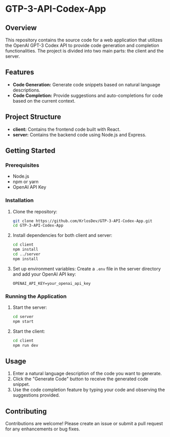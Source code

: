 # GTP-3-API-Codex-App

## Overview

This repository contains the source code for a web application that utilizes the OpenAI GPT-3 Codex API to provide code generation and completion functionalities. The project is divided into two main parts: the client and the server.

## Features

- **Code Generation:** Generate code snippets based on natural language descriptions.
- **Code Completion:** Provide suggestions and auto-completions for code based on the current context.

## Project Structure

- **client:** Contains the frontend code built with React.
- **server:** Contains the backend code using Node.js and Express.

## Getting Started

### Prerequisites

- Node.js
- npm or yarn
- OpenAI API Key

### Installation

1. Clone the repository:
    ```bash
    git clone https://github.com/KrlosDev/GTP-3-API-Codex-App.git
    cd GTP-3-API-Codex-App
    ```

2. Install dependencies for both client and server:
    ```bash
    cd client
    npm install
    cd ../server
    npm install
    ```

3. Set up environment variables:
    Create a `.env` file in the server directory and add your OpenAI API key:
    ```env
    OPENAI_API_KEY=your_openai_api_key
    ```

### Running the Application

1. Start the server:
    ```bash
    cd server
    npm start
    ```

2. Start the client:
    ```bash
    cd client
    npm run dev
    ```

## Usage

1. Enter a natural language description of the code you want to generate.
2. Click the "Generate Code" button to receive the generated code snippet.
3. Use the code completion feature by typing your code and observing the suggestions provided.

## Contributing

Contributions are welcome! Please create an issue or submit a pull request for any enhancements or bug fixes.

